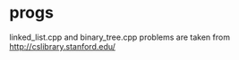 # progs

linked_list.cpp and binary_tree.cpp problems are taken from http://cslibrary.stanford.edu/
